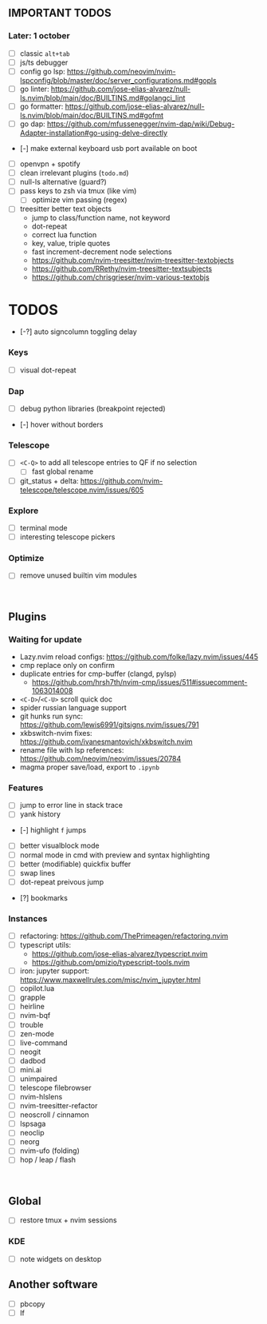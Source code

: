 ## IMPORTANT TODOS

### Later: 1 october
- [ ] classic `alt+tab`
- [ ] js/ts debugger
- [ ] config go lsp: https://github.com/neovim/nvim-lspconfig/blob/master/doc/server_configurations.md#gopls
- [ ] go linter: https://github.com/jose-elias-alvarez/null-ls.nvim/blob/main/doc/BUILTINS.md#golangci_lint
- [ ] go formatter: https://github.com/jose-elias-alvarez/null-ls.nvim/blob/main/doc/BUILTINS.md#gofmt
- [ ] go dap: https://github.com/mfussenegger/nvim-dap/wiki/Debug-Adapter-installation#go-using-delve-directly
- [-] make external keyboard usb port available on boot
- [ ] openvpn + spotify
- [ ] clean irrelevant plugins (`todo.md`)
- [ ] null-ls alternative (guard?)
- [ ] pass keys to zsh via tmux (like vim)
    - [ ] optimize vim passing (regex)
- [ ] treesitter better text objects 
    - jump to class/function name, not keyword
    - dot-repeat
    - correct lua function
    - key, value, triple quotes
    - fast increment-decrement node selections
    - https://github.com/nvim-treesitter/nvim-treesitter-textobjects
    - https://github.com/RRethy/nvim-treesitter-textsubjects
    - https://github.com/chrisgrieser/nvim-various-textobjs

# TODOS
- [-?] auto signcolumn toggling delay
### Keys
- [ ] visual dot-repeat
### Dap
- [ ] debug python libraries (breakpoint rejected)
- [-] hover without borders
### Telescope
- [ ] `<C-Q>` to add all telescope entries to QF if no selection
    - [ ] fast global rename
- [ ] git_status + delta: https://github.com/nvim-telescope/telescope.nvim/issues/605
### Explore
- [ ] terminal mode
- [ ] interesting telescope pickers
### Optimize
- [ ] remove unused builtin vim modules

<br>

## Plugins
### Waiting for update
- Lazy.nvim reload configs: https://github.com/folke/lazy.nvim/issues/445
- cmp replace only on confirm
- duplicate entries for cmp-buffer (clangd, pylsp)
    - https://github.com/hrsh7th/nvim-cmp/issues/511#issuecomment-1063014008
- `<C-D>`/`<C-U>` scroll quick doc
- spider russian language support
- git hunks run sync: https://github.com/lewis6991/gitsigns.nvim/issues/791
- xkbswitch-nvim fixes: https://github.com/ivanesmantovich/xkbswitch.nvim
- rename file with lsp references: https://github.com/neovim/neovim/issues/20784
- magma proper save/load, export to `.ipynb`
### Features
- [ ] jump to error line in stack trace
- [ ] yank history
- [-] highlight `f` jumps
- [ ] better visualblock mode
- [ ] normal mode in cmd with preview and syntax highlighting
- [ ] better (modifiable) quickfix buffer
- [ ] swap lines
- [ ] dot-repeat preivous jump
- [?] bookmarks
### Instances
- [ ] refactoring: https://github.com/ThePrimeagen/refactoring.nvim
- [ ] typescript utils:
    - https://github.com/jose-elias-alvarez/typescript.nvim
    - https://github.com/pmizio/typescript-tools.nvim
- [ ] iron: jupyter support: https://www.maxwellrules.com/misc/nvim_jupyter.html
- [ ] copilot.lua
- [ ] grapple
- [ ] heirline
- [ ] nvim-bqf
- [ ] trouble
- [ ] zen-mode
- [ ] live-command
- [ ] neogit
- [ ] dadbod
- [ ] mini.ai
- [ ] unimpaired
- [ ] telescope filebrowser
- [ ] nvim-hlslens
- [ ] nvim-treesitter-refactor
- [ ] neoscroll / cinnamon
- [ ] lspsaga
- [ ] neoclip
- [ ] neorg
- [ ] nvim-ufo (folding)
- [ ] hop / leap / flash

<br>

## Global
- [ ] restore tmux + nvim sessions
### KDE
- [ ] note widgets on desktop

## Another software
- [ ] pbcopy
- [ ] lf
